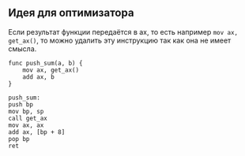 ## Идея для оптимизатора
Если результат функции передаётся в ax, то есть например `mov ax, get_ax()`, то можно удалить эту инструкцию так как она не имеет смысла.

```
func push_sum(a, b) {
	mov ax, get_ax()
	add ax, b
}
```

```
push_sum:
push bp
mov bp, sp
call get_ax
mov ax, ax
add ax, [bp + 8]
pop bp
ret
```
